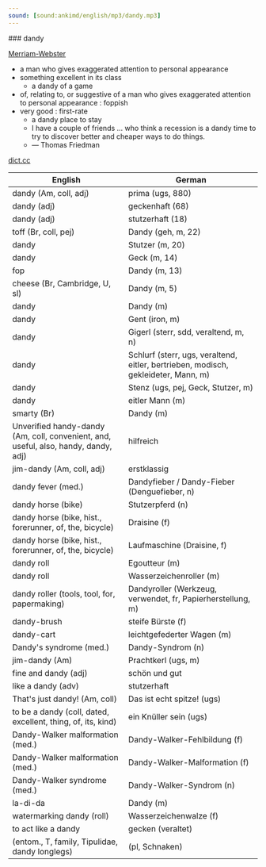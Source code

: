 ```yaml
---
sound: [sound:ankimd/english/mp3/dandy.mp3]
---
```


\### dandy

[Merriam-Webster](https://www.merriam-webster.com/dictionary/dandy)

- a man who gives exaggerated attention to personal appearance
- something excellent in its class
    - a dandy of a game
- of, relating to, or suggestive of a man who gives exaggerated attention to personal appearance : foppish
- very good : first-rate
    - a dandy place to stay
    - I have a couple of friends … who think a recession is a dandy time to try to discover better and cheaper ways to do things.
    - — Thomas Friedman

[dict.cc](https://www.dict.cc/dandy)

| English        | German       |
| -------------- | ------------ |
| dandy (Am, coll, adj) | prima (ugs, 880) |
| dandy (adj) | geckenhaft (68) |
| dandy (adj) | stutzerhaft (18) |
| toff (Br, coll, pej) | Dandy (geh, m, 22) |
| dandy | Stutzer (m, 20) |
| dandy | Geck (m, 14) |
| fop | Dandy (m, 13) |
| cheese (Br, Cambridge, U, sl) | Dandy (m, 5) |
| dandy | Dandy (m) |
| dandy | Gent (iron, m) |
| dandy | Gigerl (sterr, sdd, veraltend, m, n) |
| dandy | Schlurf (sterr, ugs, veraltend, eitler, bertrieben, modisch, gekleideter, Mann, m) |
| dandy | Stenz (ugs, pej, Geck, Stutzer, m) |
| dandy | eitler Mann (m) |
| smarty (Br) | Dandy (m) |
| Unverified handy-dandy (Am, coll, convenient, and, useful, also, handy, dandy, adj) | hilfreich |
| jim-dandy (Am, coll, adj) | erstklassig |
| dandy fever (med.) | Dandyfieber / Dandy-Fieber (Denguefieber, n) |
| dandy horse (bike) | Stutzerpferd (n) |
| dandy horse (bike, hist., forerunner, of, the, bicycle) | Draisine (f) |
| dandy horse (bike, hist., forerunner, of, the, bicycle) | Laufmaschine (Draisine, f) |
| dandy roll | Egoutteur (m) |
| dandy roll | Wasserzeichenroller (m) |
| dandy roller (tools, tool, for, papermaking) | Dandyroller (Werkzeug, verwendet, fr, Papierherstellung, m) |
| dandy-brush | steife Bürste (f) |
| dandy-cart | leichtgefederter Wagen (m) |
| Dandy's syndrome (med.) | Dandy-Syndrom (n) |
| jim-dandy (Am) | Prachtkerl (ugs, m) |
| fine and dandy (adj) | schön und gut |
| like a dandy (adv) | stutzerhaft |
| That's just dandy! (Am, coll) | Das ist echt spitze! (ugs) |
| to be a dandy (coll, dated, excellent, thing, of, its, kind) | ein Knüller sein (ugs) |
| Dandy-Walker malformation <DWM> (med.) | Dandy-Walker-Fehlbildung (f) |
| Dandy-Walker malformation <DWM> (med.) | Dandy-Walker-Malformation <DWM> (f) |
| Dandy-Walker syndrome <DWS> (med.) | Dandy-Walker-Syndrom (n) |
| la-di-da | Dandy (m) |
| watermarking dandy (roll) | Wasserzeichenwalze (f) |
| to act like a dandy | gecken (veraltet) |
|  (entom., T, family, Tipulidae, dandy longlegs) |  (pl, Schnaken) |
